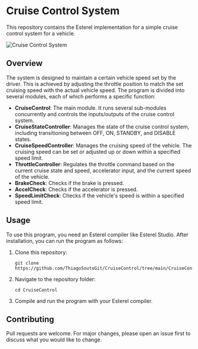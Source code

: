 # Cruise Control System

This repository contains the Esterel implementation for a simple cruise control system for a vehicle.

![Cruise Control System](./Figures/CruiseControl-Context.png)

## Overview

The system is designed to maintain a certain vehicle speed set by the driver. This is achieved by adjusting the throttle position to match the set cruising speed with the actual vehicle speed. The program is divided into several modules, each of which performs a specific function:

- **CruiseControl**: The main module. It runs several sub-modules concurrently and controls the inputs/outputs of the cruise control system.
- **CruiseStateController**: Manages the state of the cruise control system, including transitioning between OFF, ON, STANDBY, and DISABLE states.
- **CruiseSpeedController**: Manages the cruising speed of the vehicle. The cruising speed can be set or adjusted up or down within a specified speed limit.
- **ThrottleController**: Regulates the throttle command based on the current cruise state and speed, accelerator input, and the current speed of the vehicle.
- **BrakeCheck**: Checks if the brake is pressed.
- **AccelCheck**: Checks if the accelerator is pressed.
- **SpeedLimitCheck**: Checks if the vehicle's speed is within a specified speed limit.

## Usage

To use this program, you need an Esterel compiler like Esterel Studio. After installation, you can run the program as follows:

1. Clone this repository:
   ```
   git clone https://github.com/ThiagoSoutoGit/CruiseControl/tree/main/CruiseControl
   ```
2. Navigate to the repository folder:
   ```
   cd CruiseControl
   ```
3. Compile and run the program with your Esterel compiler.

## Contributing

Pull requests are welcome. For major changes, please open an issue first to discuss what you would like to change.
